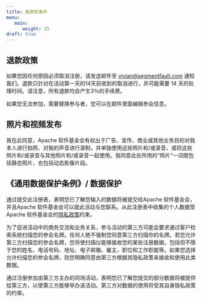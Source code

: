 ```yaml
---
title: 条款和条件
menu:
   main:
      weight: 25
draft: true      
---
```


## 退款政策

如果您因任何原因必须取消注册，请发送邮件至 <vivian@segmentfault.com> 通知我们。退款只针对在活动第一天的14天前收到的取消进行，并可能需要 14 天的处理时间。请注意，所有退款均会产生3％的手续费。

如果您无法参加，需要替换参与者，您可以在邮件里面编辑参会信息。

## 照片和视频发布

我在此同意，Apache 软件基金会有权出于广告、宣传、商业或其他业务目的对我本人进行拍照、对我的声音进行录制，并单独使用这些照片和/或录音，或将这些照片和/或录音与其他照片和/或录音一起使用。我同意此处所用的“照片”一词既包括静态照片，也包括动态影像片段。

## 《通用数据保护条例》/ 数据保护

通过提交此注册表，表明您已了解您输入的数据将被提交给Apache 软件基金会，并且Apache 软件基金会可以就此活动与您联系。从此注册表中收集的个人数据受 Apache 软件基金会的[隐私政策](https://privacy.apache.org/policies/privacy-policy-public.html)约束。

为了促进活动中的商务交流和业务关系，参与活动的第三方可能会要求通过客户检索系统扫描您的参会名牌。任何人绝不强制您同意第三方扫描你的名牌。若您允许第三方扫描您的参会名牌，您将使扫描仪能够接收您的某些注册数据，包括但不限于您的姓名、电话号码、地址、电子邮箱、雇主，职位和工作职能等。如果您选择允许扫描您的参会名牌，则您明确同意由第三方根据其隐私政策来接收和使用此类数据。

通过注册参加由第三方主办的同场活动，表明您已了解您提交的部分数据将被提供给第三方，以使第三方能够举办该活动。第三方对数据的使用将受其自身隐私政策的约束。
